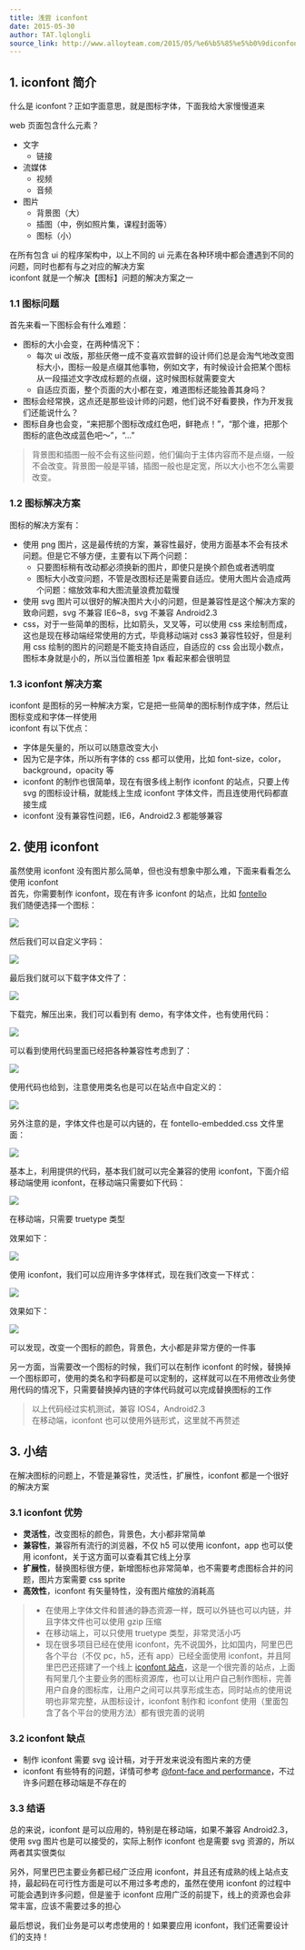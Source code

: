 ```yaml
---
title: 浅尝 iconfont
date: 2015-05-30
author: TAT.lqlongli
source_link: http://www.alloyteam.com/2015/05/%e6%b5%85%e5%b0%9diconfont/
---
```


<!-- {% raw %} - for jekyll -->

## 1. iconfont 简介

什么是 iconfont？正如字面意思，就是图标字体，下面我给大家慢慢道来

web 页面包含什么元素？

-   文字
    -   链接
-   流媒体
    -   视频
    -   音频
-   图片
    -   背景图（大）
    -   插图（中，例如照片集，课程封面等）
    -   图标（小）

在所有包含 ui 的程序架构中，以上不同的 ui 元素在各种环境中都会遭遇到不同的问题，同时也都有与之对应的解决方案  
iconfont 就是一个解决【图标】问题的解决方案之一

### 1.1 图标问题

首先来看一下图标会有什么难题：

-   图标的大小会变，在两种情况下：
    -   每次 ui 改版，那些厌倦一成不变喜欢尝鲜的设计师们总是会淘气地改变图标大小，图标一般是点缀其他事物，例如文字，有时候设计会把某个图标从一段描述文字改成标题的点缀，这时候图标就需要变大
    -   自适应页面，整个页面的大小都在变，难道图标还能独善其身吗？
-   图标会经常换，这点还是那些设计师的问题，他们说不好看要换，作为开发我们还能说什么？
-   图标自身也会变，“来把那个图标改成红色吧，鲜艳点！”，“那个谁，把那个图标的底色改成蓝色吧～”，“…”

> 背景图和插图一般不会有这些问题，他们偏向于主体内容而不是点缀，一般不会改变。背景图一般是平铺，插图一般也是定宽，所以大小也不怎么需要改变。

### 1.2 图标解决方案

图标的解决方案有：

-   使用 png 图片，这是最传统的方案，兼容性最好，使用方面基本不会有技术问题。但是它不够方便，主要有以下两个问题：
    -   只要图标稍有改动都必须换新的图片，即使只是换个颜色或者透明度
    -   图标大小改变问题，不管是改图标还是需要自适应。使用大图片会造成两个问题：缩放效率和大图流量浪费加载慢
-   使用 svg 图片可以很好的解决图片大小的问题，但是兼容性是这个解决方案的致命问题，svg 不兼容 IE6~8，svg 不兼容 Android2.3
-   css，对于一些简单的图标，比如箭头，叉叉等，可以使用 css 来绘制而成，这也是现在移动端经常使用的方式，毕竟移动端对 css3 兼容性较好，但是利用 css 绘制的图片的问题是不能支持自适应，自适应的 css 会出现小数点，图标本身就是小的，所以当位置相差 1px 看起来都会很明显

### 1.3 iconfont 解决方案

iconfont 是图标的另一种解决方案，它是把一些简单的图标制作成字体，然后让图标变成和字体一样使用  
iconfont 有以下优点：

-   字体是矢量的，所以可以随意改变大小
-   因为它是字体，所以所有字体的 css 都可以使用，比如 font-size，color，background，opacity 等
-   iconfont 的制作也很简单，现在有很多线上制作 iconfont 的站点，只要上传 svg 的图标设计稿，就能线上生成 iconfont 字体文件，而且连使用代码都直接生成
-   iconfont 没有兼容性问题，IE6，Android2.3 都能够兼容

## 2. 使用 iconfont

虽然使用 iconfont 没有图片那么简单，但也没有想象中那么难，下面来看看怎么使用 iconfont  
首先，你需要制作 iconfont，现在有许多 iconfont 的站点，比如 [fontello](http://fontello.com//)  
我们随便选择一个图标：

![](http://7tszky.com1.z0.glb.clouddn.com/Flo7u1DAq0VFcHwnfu_QlQoM0Epl)

然后我们可以自定义字码：

![](http://7tszky.com1.z0.glb.clouddn.com/Fgeg4HBkDz815c_2r2FIxMPKBpxE)

最后我们就可以下载字体文件了：

![](http://7tszky.com1.z0.glb.clouddn.com/FmGzZ5YwNqynK1tJR-_TbycOuwkD)

下载完，解压出来，我们可以看到有 demo，有字体文件，也有使用代码：

![](http://7tszky.com1.z0.glb.clouddn.com/Fqs792r3qssROy1c2QtR7y6vajxL)

可以看到使用代码里面已经把各种兼容性考虑到了：

![](http://7tszky.com1.z0.glb.clouddn.com/FoNdMprATY9F2bCyn2911XU0wI7Q)

使用代码也给到，注意使用类名也是可以在站点中自定义的：

![](http://7tszky.com1.z0.glb.clouddn.com/Fhi4BThAVQ9n6cXWY-RMZJoS-jge)

另外注意的是，字体文件也是可以内链的，在 fontello-embedded.css 文件里面：

![](http://7tszky.com1.z0.glb.clouddn.com/FgrRPDTxbmVvaO6wC49UCzwH9Nug)

基本上，利用提供的代码，基本我们就可以完全兼容的使用 iconfont，下面介绍移动端使用 iconfont，在移动端只需要如下代码：

![](http://7tszky.com1.z0.glb.clouddn.com/FviwapxBkqlzU7DCbGz_HvNxt65A)

在移动端，只需要 truetype 类型

效果如下：

![](http://7tszky.com1.z0.glb.clouddn.com/FtWV1rLfDYydLkstcPcwkUPvXEGo)

使用 iconfont，我们可以应用许多字体样式，现在我们改变一下样式：

![](http://7tszky.com1.z0.glb.clouddn.com/FjimHjm93CdICkEuGKKscaDi5lPL)

效果如下：

![](http://7tszky.com1.z0.glb.clouddn.com/FpmHfwUpneMoW1lHWMb3xRdQhzFn)

可以发现，改变一个图标的颜色，背景色，大小都是非常方便的一件事

另一方面，当需要改一个图标的时候，我们可以在制作 iconfont 的时候，替换掉一个图标即可，使用的类名和字码都是可以定制的，这样就可以在不用修改业务使用代码的情况下，只需要替换掉内链的字体代码就可以完成替换图标的工作

> 以上代码经过实机测试，兼容 IOS4，Android2.3  
> 在移动端，iconfont 也可以使用外链形式，这里就不再赘述

## 3. 小结

在解决图标的问题上，不管是兼容性，灵活性，扩展性，iconfont 都是一个很好的解决方案

### 3.1 iconfont 优势

-   **灵活性**，改变图标的颜色，背景色，大小都非常简单
-   **兼容性**，兼容所有流行的浏览器，不仅 h5 可以使用 iconfont，app 也可以使用 iconfont，关于这方面可以查看其它线上分享
-   **扩展性**，替换图标很方便，新增图标也非常简单，也不需要考虑图标合并的问题，图片方案需要 css sprite
-   **高效性**，iconfont 有矢量特性，没有图片缩放的消耗高

> -   在使用上字体文件和普通的静态资源一样，既可以外链也可以内链，并且字体文件也可以使用 gzip 压缩
> -   在移动端上，可以只使用 truetype 类型，非常灵活小巧
> -   现在很多项目已经在使用 iconfont，先不说国外，比如国内，阿里巴巴各个平台（不仅 pc，h5，还有 app）已经全面使用 iconfont，并且阿里巴巴还搭建了一个线上 [iconfont 站点](http://www.iconfont.cn/)，这是一个很完善的站点，上面有阿里几个主要业务的图标资源库，也可以让用户自己制作图标，完善用户自身的图标库，让用户之间可以共享形成生态，同时站点的使用说明也非常完整，从图标设计，iconfont 制作和 iconfont 使用（里面包含了各个平台的使用方法）都有很完善的说明

### 3.2 iconfont 缺点

-   制作 iconfont 需要 svg 设计稿，对于开发来说没有图片来的方便
-   iconfont 有些特有的问题，详情可参考 [@font-face and performance](http://www.stevesouders.com/blog/2009/10/13/font-face-and-performance/)，不过许多问题在移动端是不存在的

### 3.3 结语

总的来说，iconfont 是可以应用的，特别是在移动端，如果不兼容 Android2.3，使用 svg 图片也是可以接受的，实际上制作 iconfont 也是需要 svg 资源的，所以两者其实很类似

另外，阿里巴巴主要业务都已经广泛应用 iconfont，并且还有成熟的线上站点支持，最起码在可行性方面是可以不用过多考虑的，虽然在使用 iconfont 的过程中可能会遇到许多问题，但是鉴于 iconfont 应用广泛的前提下，线上的资源也会非常丰富，应该不需要过多的担心

最后想说，我们业务是可以考虑使用的！如果要应用 iconfont，我们还需要设计们的支持！


<!-- {% endraw %} - for jekyll -->